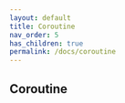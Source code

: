 ```yaml
---
layout: default
title: Coroutine
nav_order: 5
has_children: true
permalink: /docs/coroutine
---
```


## Coroutine